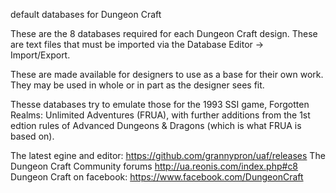 default databases for Dungeon Craft

These are the 8 databases required for each Dungeon Craft design. These are text files that must be imported via the Database Editor -> Import/Export.

These are made available for designers to use as a base for their own work. They may be used in whole or in part as the designer sees fit.

Thesse databases try to emulate those for the 1993 SSI game, Forgotten Realms: Unlimited Adventures (FRUA), with further additions from the 1st edtion rules of Advanced Dungeons & Dragons (which is what FRUA is based on).

The latest egine and editor:
https://github.com/grannypron/uaf/releases
The Dungeon Craft Community forums
http://ua.reonis.com/index.php#c8
Dungeon Craft on facebook:
https://www.facebook.com/DungeonCraft
